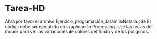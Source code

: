 # Tarea-HD
Abra por favor el archivo Ejercicio_programación_JaramilloNatalia.pde 
El código debe ser ejecutado en la aplicación Processing.
Use las teclas del mouse para ver las variaciones de colores del fondo y de los polígonos.
